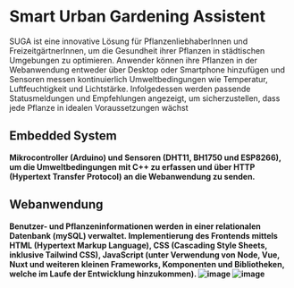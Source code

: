 # Smart Urban Gardening Assistent
SUGA ist eine innovative Lösung für PflanzenliebhaberInnen und FreizeitgärtnerInnen, um die Gesundheit ihrer Pflanzen in städtischen Umgebungen zu optimieren. Anwender können ihre Pflanzen in der Webanwendung entweder über Desktop oder Smartphone hinzufügen und Sensoren messen kontinuierlich Umweltbedingungen wie Temperatur, Luftfeuchtigkeit und Lichtstärke. Infolgedessen werden passende Statusmeldungen und Empfehlungen angezeigt, um sicherzustellen, dass jede Pflanze in idealen Voraussetzungen wächst <b>
## Embedded System 
Mikrocontroller (Arduino) und Sensoren (DHT11, BH1750 und ESP8266), um die Umweltbedingungen mit C++ zu erfassen und über HTTP (Hypertext Transfer Protocol) an die Webanwendung zu senden.
## Webanwendung
Benutzer- und Pflanzeninformationen werden in einer relationalen Datenbank (mySQL) verwaltet. Implementierung des Frontends mittels HTML (Hypertext Markup Language), CSS (Cascading Style Sheets, inklusive Tailwind CSS), JavaScript (unter Verwendung von Node, Vue, Nuxt und weiteren kleinen Frameworks, Komponenten und Bibliotheken, welche im Laufe der Entwicklung hinzukommen).
![image](https://github.com/Serifi/smart-urban-gardening-assistant/assets/55256421/913417ba-dd2d-4521-8f69-b11aaaa4384f)
![image](https://github.com/Serifi/smart-urban-gardening-assistant/assets/55256421/28aca72c-3586-4a74-be24-f61ba03c0dcf)
